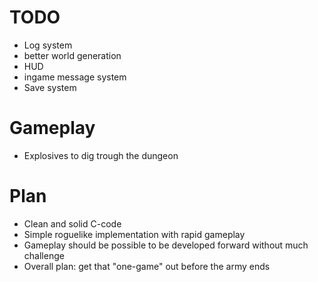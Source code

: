 TODO
====

* Log system
* better world generation
* HUD
* ingame message system
* Save system

Gameplay
========

* Explosives to dig trough the dungeon

Plan
====

* Clean and solid C-code
* Simple roguelike implementation with rapid gameplay
* Gameplay should be possible to be developed forward without much challenge
* Overall plan: get that "one-game" out before the army ends
